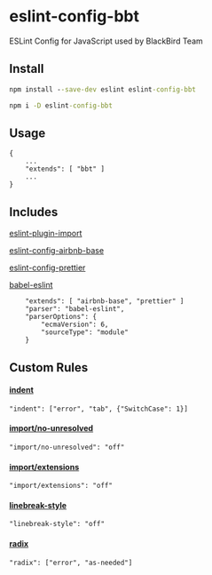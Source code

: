 # eslint-config-bbt
ESLint Config for JavaScript used by BlackBird Team

## Install
```cmd
npm install --save-dev eslint eslint-config-bbt
```

```cmd
npm i -D eslint-config-bbt
```

## Usage
```eslint
{
	...
	"extends": [ "bbt" ]
	...
}
```

## Includes

[eslint-plugin-import](https://github.com/benmosher/eslint-plugin-import)

[eslint-config-airbnb-base](https://github.com/airbnb/javascript)

[eslint-config-prettier](https://github.com/prettier/eslint-config-prettier)

[babel-eslint](https://github.com/babel/babel-eslint)

```eslint
	"extends": [ "airbnb-base", "prettier" ]
	"parser": "babel-eslint",
	"parserOptions": {
		"ecmaVersion": 6,
		"sourceType": "module"
	}
```

## Custom Rules

#### [indent](https://eslint.org/docs/rules/indent)
```eslint
"indent": ["error", "tab", {"SwitchCase": 1}]
```

#### [import/no-unresolved](https://github.com/benmosher/eslint-plugin-import/blob/master/docs/rules/no-unresolved.md)
```eslint
"import/no-unresolved": "off"
```

#### [import/extensions](https://github.com/benmosher/eslint-plugin-import/blob/master/docs/rules/extensions.md)
```eslint
"import/extensions": "off"
```

#### [linebreak-style](https://eslint.org/docs/rules/linebreak-style)
```eslint
"linebreak-style": "off"
```

#### [radix](https://eslint.org/docs/rules/radix)
```eslint
"radix": ["error", "as-needed"]
```